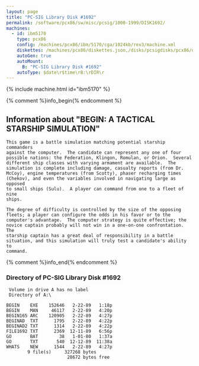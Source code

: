 ```yaml
---
layout: page
title: "PC-SIG Library Disk #1692"
permalink: /software/pcx86/sw/misc/pcsig/1000-1999/DISK1692/
machines:
  - id: ibm5170
    type: pcx86
    config: /machines/pcx86/ibm/5170/cga/1024kb/rev3/machine.xml
    diskettes: /machines/pcx86/diskettes.json,/disks/pcsigdisks/pcx86/diskettes.json
    autoGen: true
    autoMount:
      B: "PC-SIG Library Disk #1692"
    autoType: $date\r$time\rB:\rDIR\r
---
```


{% include machine.html id="ibm5170" %}

{% comment %}info_begin{% endcomment %}

## Information about "BEGIN: A TACTICAL STARSHIP SIMULATION"

    This game is a battle simulation matching potential starship commanders
    against the computer.  The candidate can represent any one of four
    possible nations: the Federation, Klingon, Romulan, or Orion.  Several
    different ship classes with varying armament are available.  The
    simulation is complete including damage, casualty reports (from Dr.
    McCoy), engine temperatures (from Scotty), phaser recharging times
    (Chekov), and even the variables involved in navigating large as opposed
    to small ships (Sulu).  A player can command from one to a fleet of nine
    ships.
    
    The degree of difficulty is controlled by the size of the opposing
    fleets; a player can configure the odds in his favor or to the
    computer's advantage.  The computer strategy is quite effective; the
    novice captain probably will not win in a one-on-one confrontation.  The
    starship captain has a great deal of responsibility in a battle
    situation, and this simulation will truly test a candidate's ability to
    command.
{% comment %}info_end{% endcomment %}


### Directory of PC-SIG Library Disk #1692

     Volume in drive A has no label
     Directory of A:\

    BEGIN    EXE    152646   2-22-89   1:18p
    BEGIN    MAN     46117   2-22-89   4:20p
    BEGIN165 ARC    120905   2-22-89   4:27p
    BEGINAD  TXT      1795   2-22-89   4:22p
    BEGINAD2 TXT      1314   2-22-89   4:22p
    FILE1692 TXT      2369  12-11-89   6:56p
    GO       BAT        38   1-01-80   1:37a
    GO       TXT       540  12-12-89  11:38a
    WHATS    NEW      1544   2-22-89   4:27p
            9 file(s)     327268 bytes
                           28672 bytes free
